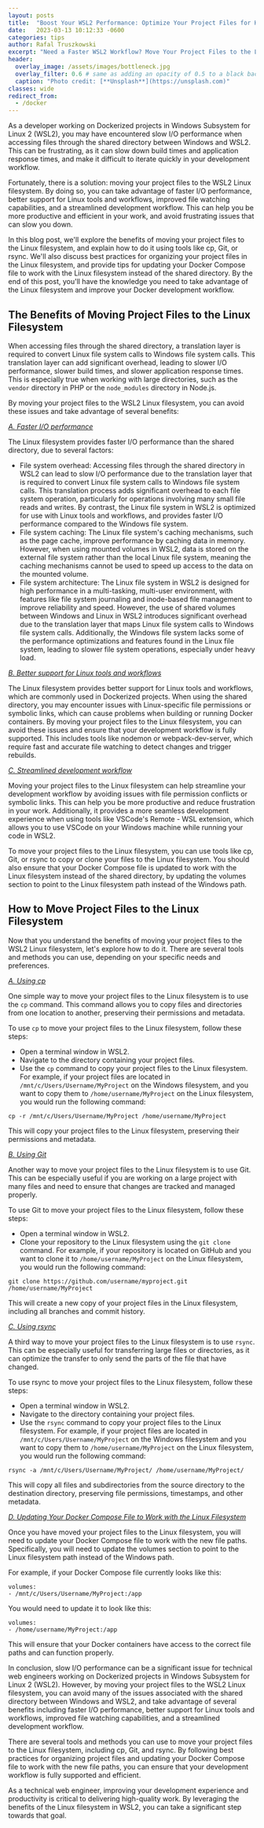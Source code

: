 ```yaml
---
layout: posts
title:  "Boost Your WSL2 Performance: Optimize Your Project Files for High-Octane Results on the Linux Filesystem"
date:   2023-03-13 10:12:33 -0600
categories: tips
author: Rafal Truszkowski
excerpt: "Need a Faster WSL2 Workflow? Move Your Project Files to the Linux Filesystem! In this post, we'll explore how the Linux filesystem can provide faster I/O performance, better support for Linux tools, and an overall more efficient development experience for technical web engineers working in WSL2."
header:
  overlay_image: /assets/images/bottleneck.jpg
  overlay_filter: 0.6 # same as adding an opacity of 0.5 to a black background
  caption: "Photo credit: [**Unsplash**](https://unsplash.com)"
classes: wide
redirect_from:
  - /docker
---
```

As a developer working on Dockerized projects in Windows Subsystem for Linux 2 (WSL2), you may have encountered slow I/O performance when accessing files through the shared directory between Windows and WSL2. This can be frustrating, as it can slow down build times and application response times, and make it difficult to iterate quickly in your development workflow.

Fortunately, there is a solution: moving your project files to the WSL2 Linux filesystem. By doing so, you can take advantage of faster I/O performance, better support for Linux tools and workflows, improved file watching capabilities, and a streamlined development workflow. This can help you be more productive and efficient in your work, and avoid frustrating issues that can slow you down.

In this blog post, we'll explore the benefits of moving your project files to the Linux filesystem, and explain how to do it using tools like cp, Git, or rsync. We'll also discuss best practices for organizing your project files in the Linux filesystem, and provide tips for updating your Docker Compose file to work with the Linux filesystem instead of the shared directory. By the end of this post, you'll have the knowledge you need to take advantage of the Linux filesystem and improve your Docker development workflow.

## The Benefits of Moving Project Files to the Linux Filesystem

When accessing files through the shared directory, a translation layer is required to convert Linux file system calls to Windows file system calls. This translation layer can add significant overhead, leading to slower I/O performance, slower build times, and slower application response times. This is especially true when working with large directories, such as the `vendor` directory in PHP or the `node_modules` directory in Node.js.

By moving your project files to the WSL2 Linux filesystem, you can avoid these issues and take advantage of several benefits:

*<u>A. Faster I/O performance</u>*

The Linux filesystem provides faster I/O performance than the shared directory, due to several factors:
- File system overhead: Accessing files through the shared directory in WSL2 can lead to slow I/O performance due to the translation layer that is required to convert Linux file system calls to Windows file system calls. This translation process adds significant overhead to each file system operation, particularly for operations involving many small file reads and writes. By contrast, the Linux file system in WSL2 is optimized for use with Linux tools and workflows, and provides faster I/O performance compared to the Windows file system.
- File system caching: The Linux file system's caching mechanisms, such as the page cache, improve performance by caching data in memory. However, when using mounted volumes in WSL2, data is stored on the external file system rather than the local Linux file system, meaning the caching mechanisms cannot be used to speed up access to the data on the mounted volume.
- File system architecture: The Linux file system in WSL2 is designed for high performance in a multi-tasking, multi-user environment, with features like file system journaling and inode-based file management to improve reliability and speed. However, the use of shared volumes between Windows and Linux in WSL2 introduces significant overhead due to the translation layer that maps Linux file system calls to Windows file system calls. Additionally, the Windows file system lacks some of the performance optimizations and features found in the Linux file system, leading to slower file system operations, especially under heavy load.

*<u>B. Better support for Linux tools and workflows</u>*

The Linux filesystem provides better support for Linux tools and workflows, which are commonly used in Dockerized projects. When using the shared directory, you may encounter issues with Linux-specific file permissions or symbolic links, which can cause problems when building or running Docker containers. By moving your project files to the Linux filesystem, you can avoid these issues and ensure that your development workflow is fully supported. This includes tools like nodemon or webpack-dev-server, which require fast and accurate file watching to detect changes and trigger rebuilds.

*<u>C. Streamlined development workflow</u>*

Moving your project files to the Linux filesystem can help streamline your development workflow by avoiding issues with file permission conflicts or symbolic links. This can help you be more productive and reduce frustration in your work. Additionally, it provides a more seamless development experience when using tools like VSCode's Remote - WSL extension, which allows you to use VSCode on your Windows machine while running your code in WSL2.

To move your project files to the Linux filesystem, you can use tools like cp, Git, or rsync to copy or clone your files to the Linux filesystem. You should also ensure that your Docker Compose file is updated to work with the Linux filesystem instead of the shared directory, by updating the volumes section to point to the Linux filesystem path instead of the Windows path.


## How to Move Project Files to the Linux Filesystem

Now that you understand the benefits of moving your project files to the WSL2 Linux filesystem, let's explore how to do it. There are several tools and methods you can use, depending on your specific needs and preferences.

*<u>A. Using cp</u>*

One simple way to move your project files to the Linux filesystem is to use the `cp` command. This command allows you to copy files and directories from one location to another, preserving their permissions and metadata.

To use `cp` to move your project files to the Linux filesystem, follow these steps:

- Open a terminal window in WSL2.
- Navigate to the directory containing your project files.
- Use the `cp` command to copy your project files to the Linux filesystem. For example, if your project files are located in `/mnt/c/Users/Username/MyProject` on the Windows filesystem, and you want to copy them to `/home/username/MyProject` on the Linux filesystem, you would run the following command:

```
cp -r /mnt/c/Users/Username/MyProject /home/username/MyProject
```

This will copy your project files to the Linux filesystem, preserving their permissions and metadata.

*<u>B. Using Git</u>*

Another way to move your project files to the Linux filesystem is to use Git. This can be especially useful if you are working on a large project with many files and need to ensure that changes are tracked and managed properly.

To use Git to move your project files to the Linux filesystem, follow these steps:

- Open a terminal window in WSL2.
- Clone your repository to the Linux filesystem using the `git clone` command. For example, if your repository is located on GitHub and you want to clone it to `/home/username/MyProject` on the Linux filesystem, you would run the following command:

```
git clone https://github.com/username/myproject.git /home/username/MyProject
```

This will create a new copy of your project files in the Linux filesystem, including all branches and commit history.

*<u>C. Using rsync</u>*

A third way to move your project files to the Linux filesystem is to use `rsync`. This can be especially useful for transferring large files or directories, as it can optimize the transfer to only send the parts of the file that have changed.

To use rsync to move your project files to the Linux filesystem, follow these steps:

- Open a terminal window in WSL2.
- Navigate to the directory containing your project files.
- Use the `rsync` command to copy your project files to the Linux filesystem. For example, if your project files are located in `/mnt/c/Users/Username/MyProject` on the Windows filesystem and you want to copy them to `/home/username/MyProject` on the Linux filesystem, you would run the following command:

```
rsync -a /mnt/c/Users/Username/MyProject/ /home/username/MyProject/
```

This will copy all files and subdirectories from the source directory to the destination directory, preserving file permissions, timestamps, and other metadata.

*<u>D. Updating Your Docker Compose File to Work with the Linux Filesystem</u>*

Once you have moved your project files to the Linux filesystem, you will need to update your Docker Compose file to work with the new file paths. Specifically, you will need to update the volumes section to point to the Linux filesystem path instead of the Windows path.

For example, if your Docker Compose file currently looks like this:

```
volumes:
- /mnt/c/Users/Username/MyProject:/app
```

You would need to update it to look like this:

```
volumes:
- /home/username/MyProject:/app
```

This will ensure that your Docker containers have access to the correct file paths and can function properly.

In conclusion, slow I/O performance can be a significant issue for technical web engineers working on Dockerized projects in Windows Subsystem for Linux 2 (WSL2). However, by moving your project files to the WSL2 Linux filesystem, you can avoid many of the issues associated with the shared directory between Windows and WSL2, and take advantage of several benefits including faster I/O performance, better support for Linux tools and workflows, improved file watching capabilities, and a streamlined development workflow.

There are several tools and methods you can use to move your project files to the Linux filesystem, including cp, Git, and rsync. By following best practices for organizing project files and updating your Docker Compose file to work with the new file paths, you can ensure that your development workflow is fully supported and efficient.

As a technical web engineer, improving your development experience and productivity is critical to delivering high-quality work. By leveraging the benefits of the Linux filesystem in WSL2, you can take a significant step towards that goal.